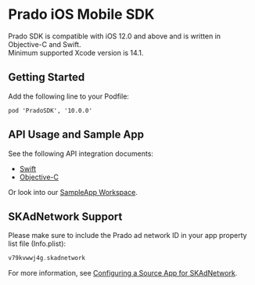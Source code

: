 # Prado iOS Mobile SDK

Prado SDK is compatible with iOS 12.0 and above and is written in Objective-C and Swift.<BR>
Minimum supported Xcode version is 14.1.

## Getting Started

Add the following line to your Podfile:
```
pod 'PradoSDK', '10.0.0'
```

## API Usage and Sample App

See the following API integration documents:

- [Swift](/Prado%20Direct/iOS/SampleApp/SampleAppSwift) 
- [Objective-C](/Prado%20Direct/iOS/SampleApp/SampleAppObjc)

Or look into our [SampleApp Workspace](/Prado%20Direct/iOS/SampleApp).

## SKAdNetwork Support

Please make sure to include the Prado ad network ID in your app property list file (Info.plist):

```Swift
v79kvwwj4g.skadnetwork	
```

For more information, see [Configuring a Source App for SKAdNetwork](https://developer.apple.com/documentation/storekit/skadnetwork/configuring_a_source_app). 
